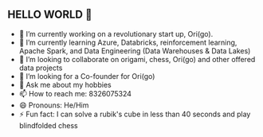 ## HELLO WORLD 👋
- 🔭 I’m currently working on a revolutionary start up, Ori(go). 
- 🌱 I’m currently learning Azure, Databricks, reinforcement learning, Apache Spark, and Data Engineering (Data Warehouses & Data Lakes)
- 👯 I’m looking to collaborate on origami, chess, Ori(go) and other offered data projects
- 🤔 I’m looking for a Co-founder for Ori(go)
- 💬 Ask me about my hobbies 
- 📫 How to reach me: 8326075324
- 😄 Pronouns: He/Him
- ⚡ Fun fact: I can solve a rubik's cube in less than 40 seconds and play blindfolded chess
<!--
**Rxbrooks15/Rxbrooks15** is a ✨ _special_ ✨ repository because its `README.md` (this file) appears on your GitHub profile.

Here are some ideas to get you started:


-->
